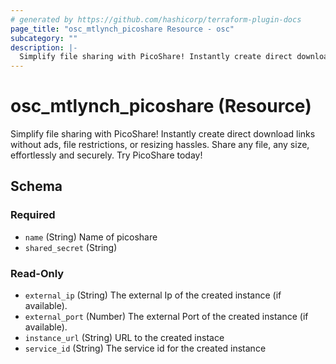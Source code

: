 ```yaml
---
# generated by https://github.com/hashicorp/terraform-plugin-docs
page_title: "osc_mtlynch_picoshare Resource - osc"
subcategory: ""
description: |-
  Simplify file sharing with PicoShare! Instantly create direct download links without ads, file restrictions, or resizing hassles. Share any file, any size, effortlessly and securely. Try PicoShare today!
---
```


# osc_mtlynch_picoshare (Resource)

Simplify file sharing with PicoShare! Instantly create direct download links without ads, file restrictions, or resizing hassles. Share any file, any size, effortlessly and securely. Try PicoShare today!



<!-- schema generated by tfplugindocs -->
## Schema

### Required

- `name` (String) Name of picoshare
- `shared_secret` (String)

### Read-Only

- `external_ip` (String) The external Ip of the created instance (if available).
- `external_port` (Number) The external Port of the created instance (if available).
- `instance_url` (String) URL to the created instace
- `service_id` (String) The service id for the created instance

